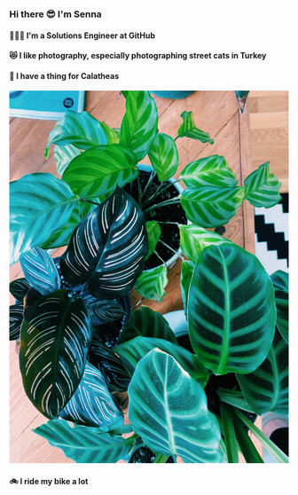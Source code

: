 ### Hi there 😎 I'm Senna 

#### 👩🏽‍💻 I'm a Solutions Engineer at GitHub

#### 😻 I like photography, especially photographing street cats in Turkey

#### 🌿 I have a thing for Calatheas



![three types of calatheas](https://github.com/sennap/sennap/blob/master/FF0DCA8C-AE93-4F8F-BCC7-177DF803A478.jpg)

#### 🚲 I ride my bike a lot





<!--
**sennap/sennap** is a ✨ _special_ ✨ repository because its `README.md` (this file) appears on your GitHub profile.

Here are some ideas to get you started:

- 🔭 I’m currently working on ...
- 🌱 I’m currently learning ...
- 👯 I’m looking to collaborate on ...
- 🤔 I’m looking for help with ...
- 💬 Ask me about ...
- 📫 How to reach me: ...
- 😄 Pronouns: ...
- ⚡ Fun fact: ...
-->
